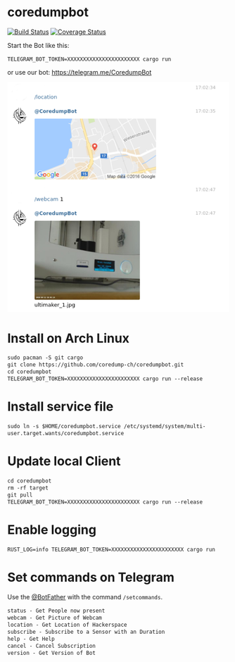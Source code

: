 # coredumpbot
[![Build Status](https://travis-ci.org/coredump-ch/coredumpbot.svg?branch=master)](https://travis-ci.org/coredump-ch/coredumpbot)
[![Coverage Status](https://coveralls.io/repos/github/coredump-ch/coredumpbot/badge.svg?branch=master)](https://coveralls.io/github/coredump-ch/coredumpbot?branch=master)

Start the Bot like this:

    TELEGRAM_BOT_TOKEN=XXXXXXXXXXXXXXXXXXXXXXX cargo run
 
or use our bot: https://telegram.me/CoredumpBot

![Screenshot0.png](./Screenshot0.png)

# Install on Arch Linux

    sudo pacman -S git cargo
    git clone https://github.com/coredump-ch/coredumpbot.git
    cd coredumpbot
    TELEGRAM_BOT_TOKEN=XXXXXXXXXXXXXXXXXXXXXXX cargo run --release

# Install service file

    sudo ln -s $HOME/coredumpbot.service /etc/systemd/system/multi-user.target.wants/coredumpbot.service

# Update local Client

    cd coredumpbot
    rm -rf target
    git pull
    TELEGRAM_BOT_TOKEN=XXXXXXXXXXXXXXXXXXXXXXX cargo run --release

# Enable logging

    RUST_LOG=info TELEGRAM_BOT_TOKEN=XXXXXXXXXXXXXXXXXXXXXXX cargo run

# Set commands on Telegram

Use the [@BotFather](https://telegram.me/BotFather) with the command `/setcommands`.

    status - Get People now present
    webcam - Get Picture of Webcam
    location - Get Location of Hackerspace
    subscribe - Subscribe to a Sensor with an Duration
    help - Get Help
    cancel - Cancel Subscription
    version - Get Version of Bot
